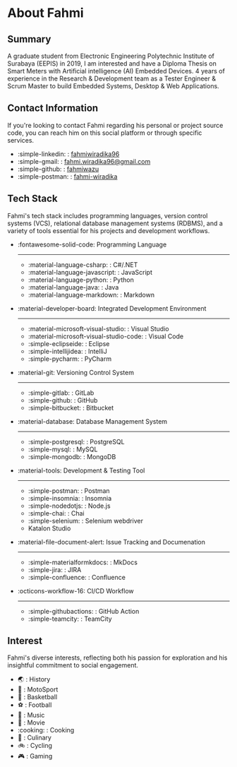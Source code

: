 # About Fahmi

## Summary
A graduate student from Electronic Engineering Polytechnic Institute of Surabaya (EEPIS) in 2019, I am interested and have a Diploma Thesis on Smart Meters with Artificial intelligence (AI) Embedded Devices. 4 years of experience in the Research & Development team as a Tester Engineer & Scrum Master to build Embedded Systems, Desktop & Web Applications.

## Contact Information
If you're looking to contact Fahmi regarding his personal or project source code, you can reach him on this social platform or through specific services.

<div class="grid cards" markdown>

- :simple-linkedin: : [fahmiwiradika96](https://www.linkedin.com/in/fahmiwiradika96/)
- :simple-gmail: : fahmi.wiradika96@gmail.com
- :simple-github: : [fahmiwazu](https://github.com/fahmiwazu)
- :simple-postman: : [fahmi-wiradika](https://www.postman.com/fahmi-wiradika)

</div>

## Tech Stack
Fahmi's tech stack includes programming languages, version control systems (VCS), relational database management systems (RDBMS), and a variety of tools essential for his projects and development workflows.

<div class="grid cards" markdown>

- :fontawesome-solid-code: Programming Language

    ---
    - :material-language-csharp: : C#/.NET
    - :material-language-javascript: : JavaScript
    - :material-language-python: : Python
    - :material-language-java: : Java
    - :material-language-markdown: : Markdown

- :material-developer-board: Integrated Development Environment

    ---
    - :material-microsoft-visual-studio: : Visual Studio 
    - :material-microsoft-visual-studio-code: : Visual Code
    - :simple-eclipseide: : Eclipse 
    - :simple-intellijidea: : IntelliJ 
    - :simple-pycharm: : PyCharm 

- :material-git: Versioning Control System

    ---
    - :simple-gitlab: : GitLab
    - :simple-github: : GitHub
    - :simple-bitbucket: : Bitbucket

- :material-database: Database Management System

    ---
    - :simple-postgresql: : PostgreSQL
    - :simple-mysql: : MySQL 
    - :simple-mongodb: : MongoDB

- :material-tools: Development & Testing Tool

    ---
    - :simple-postman: : Postman
    - :simple-insomnia: : Insomnia
    - :simple-nodedotjs: : Node.js
    - :simple-chai: : Chai
    - :simple-selenium: : Selenium webdriver
    - Katalon Studio

- :material-file-document-alert: Issue Tracking and Documenation

    ---
    - :simple-materialformkdocs: : MkDocs
    - :simple-jira: : JIRA
    - :simple-confluence: : Confluence

- :octicons-workflow-16: CI/CD Workflow

    ---
    - :simple-githubactions: : GitHub Action
    - :simple-teamcity: : TeamCity

</div>


## Interest 
Fahmi's diverse interests, reflecting both his passion for exploration and his insightful commitment to social engagement.

<div class="grid cards" markdown>

- :earth_asia: : History
- :checkered_flag: : MotoSport
- :basketball: : Basketball
- :soccer: : Football
- :musical_note: : Music
- :movie_camera: : Movie
- :cooking: : Cooking
- :fork_and_knife: : Culinary
- :bike: : Cycling
- :video_game: : Gaming

</div>


